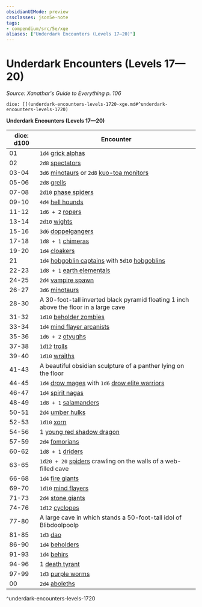 ```yaml
---
obsidianUIMode: preview
cssclasses: json5e-note
tags:
- compendium/src/5e/xge
aliases: ["Underdark Encounters (Levels 17—20)"]
---
```

# Underdark Encounters (Levels 17—20)
*Source: Xanathar's Guide to Everything p. 106* 

`dice: [](underdark-encounters-levels-1720-xge.md#^underdark-encounters-levels-1720)`

**Underdark Encounters (Levels 17—20)**

| dice: d100 | Encounter |
|------------|-----------|
| 01 | `1d4` [grick alphas](/compendium/bestiary/monstrosity/grick-alpha.md) |
| 02 | `2d8` [spectators](/compendium/bestiary/aberration/spectator.md) |
| 03-04 | `3d6` [minotaurs](/compendium/bestiary/monstrosity/minotaur.md) or `2d8` [kuo-toa monitors](/compendium/bestiary/humanoid/kuo-toa-monitor.md) |
| 05-06 | `2d8` [grells](/compendium/bestiary/aberration/grell.md) |
| 07-08 | `2d10` [phase spiders](/compendium/bestiary/monstrosity/phase-spider.md) |
| 09-10 | `4d4` [hell hounds](/compendium/bestiary/fiend/hell-hound.md) |
| 11-12 | `1d6 + 2` [ropers](/compendium/bestiary/monstrosity/roper.md) |
| 13-14 | `2d10` [wights](/compendium/bestiary/undead/wight.md) |
| 15-16 | `3d6` [doppelgangers](/compendium/bestiary/monstrosity/doppelganger.md) |
| 17-18 | `1d8 + 1` [chimeras](/compendium/bestiary/monstrosity/chimera.md) |
| 19-20 | `1d4` [cloakers](/compendium/bestiary/aberration/cloaker.md) |
| 21 | `1d4` [hobgoblin captains](/compendium/bestiary/humanoid/hobgoblin-captain.md) with `5d10` [hobgoblins](/compendium/bestiary/humanoid/hobgoblin.md) |
| 22-23 | `1d8 + 1` [earth elementals](/compendium/bestiary/elemental/earth-elemental.md) |
| 24-25 | `2d4` [vampire spawn](/compendium/bestiary/undead/vampire-spawn.md) |
| 26-27 | `3d6` [minotaurs](/compendium/bestiary/monstrosity/minotaur.md) |
| 28-30 | A 30-foot-tall inverted black pyramid floating 1 inch above the floor in a large cave |
| 31-32 | `1d10` [beholder zombies](/compendium/bestiary/undead/beholder-zombie.md) |
| 33-34 | `1d4` [mind flayer arcanists](/compendium/bestiary/aberration/mind-flayer-arcanist.md) |
| 35-36 | `1d6 + 2` [otyughs](/compendium/bestiary/aberration/otyugh.md) |
| 37-38 | `1d12` [trolls](/compendium/bestiary/giant/troll.md) |
| 39-40 | `1d10` [wraiths](/compendium/bestiary/undead/wraith.md) |
| 41-43 | A beautiful obsidian sculpture of a panther lying on the floor |
| 44-45 | `1d4` [drow mages](/compendium/bestiary/humanoid/drow-mage.md) with `1d6` [drow elite warriors](/compendium/bestiary/humanoid/drow-elite-warrior.md) |
| 46-47 | `1d4` [spirit nagas](/compendium/bestiary/monstrosity/spirit-naga.md) |
| 48-49 | `1d8 + 1` [salamanders](/compendium/bestiary/elemental/salamander.md) |
| 50-51 | `2d4` [umber hulks](/compendium/bestiary/monstrosity/umber-hulk.md) |
| 52-53 | `1d10` [xorn](/compendium/bestiary/elemental/xorn.md) |
| 54-56 | 1 [young red shadow dragon](/compendium/bestiary/dragon/young-red-shadow-dragon.md) |
| 57-59 | `2d4` [fomorians](/compendium/bestiary/giant/fomorian.md) |
| 60-62 | `1d8 + 1` [driders](/compendium/bestiary/monstrosity/drider.md) |
| 63-65 | `1d20 + 20` [spiders](/compendium/bestiary/beast/spider.md) crawling on the walls of a web-filled cave |
| 66-68 | `1d4` [fire giants](/compendium/bestiary/giant/fire-giant.md) |
| 69-70 | `1d10` [mind flayers](/compendium/bestiary/aberration/mind-flayer.md) |
| 71-73 | `2d4` [stone giants](/compendium/bestiary/giant/stone-giant.md) |
| 74-76 | `1d12` [cyclopes](/compendium/bestiary/giant/cyclops.md) |
| 77-80 | A large cave in which stands a 50-foot-tall idol of Blibdoolpoolp |
| 81-85 | `1d3` [dao](/compendium/bestiary/elemental/dao.md) |
| 86-90 | `1d4` [beholders](/compendium/bestiary/aberration/beholder.md) |
| 91-93 | `1d4` [behirs](/compendium/bestiary/monstrosity/behir.md) |
| 94-96 | 1 [death tyrant](/compendium/bestiary/undead/death-tyrant.md) |
| 97-99 | `1d3` [purple worms](/compendium/bestiary/monstrosity/purple-worm.md) |
| 00 | `2d4` [aboleths](/compendium/bestiary/aberration/aboleth.md) |
^underdark-encounters-levels-1720